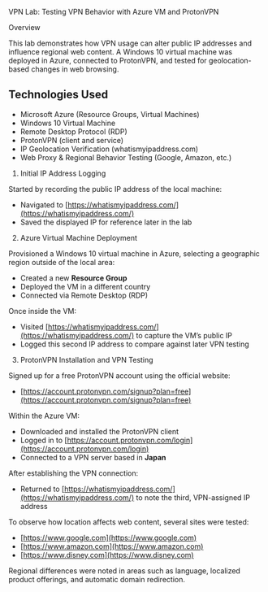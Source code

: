 VPN Lab: Testing VPN Behavior with Azure VM and ProtonVPN

Overview

This lab demonstrates how VPN usage can alter public IP addresses and influence regional web content. A Windows 10 virtual machine was deployed in Azure, connected to ProtonVPN, and tested for geolocation-based changes in web browsing.

## Technologies Used

- Microsoft Azure (Resource Groups, Virtual Machines)
- Windows 10 Virtual Machine
- Remote Desktop Protocol (RDP)
- ProtonVPN (client and service)
- IP Geolocation Verification (whatismyipaddress.com)
- Web Proxy & Regional Behavior Testing (Google, Amazon, etc.)


1. Initial IP Address Logging

Started by recording the public IP address of the local machine:

- Navigated to [https://whatismyipaddress.com/](https://whatismyipaddress.com/)
- Saved the displayed IP for reference later in the lab

2. Azure Virtual Machine Deployment

Provisioned a Windows 10 virtual machine in Azure, selecting a geographic region outside of the local area:

- Created a new **Resource Group**
- Deployed the VM in a different country
- Connected via Remote Desktop (RDP)

Once inside the VM:

- Visited [https://whatismyipaddress.com/](https://whatismyipaddress.com/) to capture the VM’s public IP
- Logged this second IP address to compare against later VPN testing

3. ProtonVPN Installation and VPN Testing

Signed up for a free ProtonVPN account using the official website:

- [https://account.protonvpn.com/signup?plan=free](https://account.protonvpn.com/signup?plan=free)

Within the Azure VM:

- Downloaded and installed the ProtonVPN client
- Logged in to [https://account.protonvpn.com/login](https://account.protonvpn.com/login)
- Connected to a VPN server based in **Japan**

After establishing the VPN connection:

- Returned to [https://whatismyipaddress.com/](https://whatismyipaddress.com/) to note the third, VPN-assigned IP address

To observe how location affects web content, several sites were tested:

- [https://www.google.com](https://www.google.com)
- [https://www.amazon.com](https://www.amazon.com)
- [https://www.disney.com](https://www.disney.com)

Regional differences were noted in areas such as language, localized product offerings, and automatic domain redirection.
